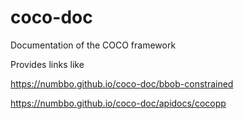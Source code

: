 # coco-doc
Documentation of the COCO framework

Provides links like

https://numbbo.github.io/coco-doc/bbob-constrained

https://numbbo.github.io/coco-doc/apidocs/cocopp
